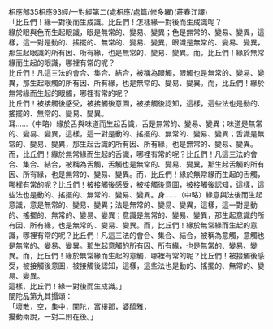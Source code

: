 相應部35相應93經/一對經第二(處相應/處篇/修多羅)(莊春江譯)  
「比丘們！緣一對後而生成識。比丘們！怎樣緣一對後而生成識呢？  
緣於眼與色而生起眼識，眼是無常的、變易、變異；色是無常的、變易、變異，這樣，這一對是動的、搖擺的、無常的、變易、變異，眼識是無常的、變易、變異，那生起眼識的所有因、所有緣，也是無常的、變易、變異。而，比丘們！緣於無常緣而生起的眼識，哪裡有常的呢？  
比丘們！凡這三法的會合、集合、結合，被稱為眼觸，眼觸也是無常的、變易、變異，那生起眼觸的所有因、所有緣，也是無常的、變易、變異。而，比丘們！緣於無常緣而生起的眼觸，哪裡有常的呢？  
比丘們！被接觸後感受，被接觸後意圖，被接觸後認知，這樣，這些法也是動的、搖擺的、無常的、變易、變異。  
耳……（中略）緣於舌與味道而生起舌識，舌是無常的、變易、變異；味道是無常的、變易、變異，這樣，這一對是動的、搖擺的、無常的、變易、變異；舌識是無常的、變易、變異，那生起舌識的所有因、所有緣，也是無常的、變易、變異。而，比丘們！緣於無常緣而生起的舌識，哪裡有常的呢？比丘們！凡這三法的會合、集合、結合，被稱為舌觸，舌觸也是無常的、變易、變異，那生起舌觸的所有因、所有緣，也是無常的、變易、變異。而，比丘們！緣於無常緣而生起的舌觸，哪裡有常的呢？比丘們！被接觸後感受，被接觸後意圖，被接觸後認知，這樣，這些法也是動的、搖擺的、無常的、變易、變異。身……（中略）緣意與法後而生起意識，意是無常的、變易、變異；法是無常的、變易、變異，這樣，這一對是動的、搖擺的、無常的、變易、變異；意識是無常的、變易、變異，那生起意識的所有因、所有緣，也是無常的、變易、變異。而，比丘們！緣於無常緣而生起的意識，哪裡有常的呢？比丘們！凡這三法的會合、集合、結合，被稱為意觸，意觸也是無常的、變易、變異。那生起意觸的所有因、所有緣，也是無常的、變易、變異。而，比丘們！緣於無常緣而生起的意觸，哪裡有常的呢？比丘們！被接觸後感受，被接觸後意圖，被接觸後認知，這樣，這些法也是動的、搖擺的、無常的、變易、變異。  
這樣，比丘們！緣一對後而生成識。」  
闡陀品第九其攝頌：  
「壞散，空，集中，闡陀，富樓那，婆醯雅，  
擾動兩說，一對二則在後。」  
  
  
